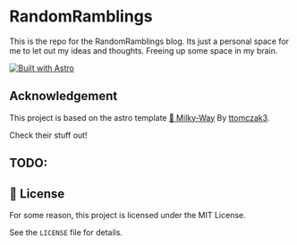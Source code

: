 # RandomRamblings

This is the repo for the RandomRamblings blog. Its just a personal space for me to let out my ideas and thoughts. Freeing up some space in my brain.

[![Built with Astro](https://astro.badg.es/v2/built-with-astro/tiny.svg)](https://astro.build) 


## Acknowledgement

This project is based on the astro template [🌌 Milky-Way](https://github.com/ttomczak3/Milky-Way) By [ttomczak3](https://github.com/ttomczak3). 

Check their stuff out!


## TODO:


## 📃 License
For some reason, this project is licensed under the MIT License. 

See the `LICENSE` file for details.

